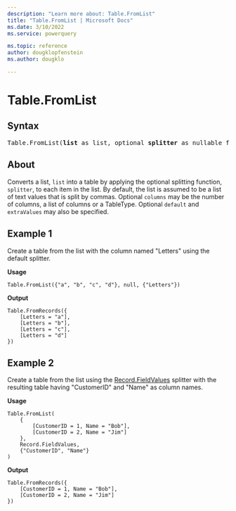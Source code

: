 ```yaml
---
description: "Learn more about: Table.FromList"
title: "Table.FromList | Microsoft Docs"
ms.date: 3/10/2022
ms.service: powerquery

ms.topic: reference
author: dougklopfenstein
ms.author: dougklo

---
```

# Table.FromList

## Syntax

<pre>
Table.FromList(<b>list</b> as list, optional <b>splitter</b> as nullable function, optional <b>columns</b> as any, optional <b>default</b> as any, optional <b>extraValues</b> as nullable number) as table
</pre>
  
## About

Converts a list, `list` into a table by applying the optional splitting function, `splitter`, to each item in the list. By default, the list is assumed to be a list of text values that is split by commas. Optional `columns` may be the number of columns, a list of columns or a TableType. Optional `default` and `extraValues` may also be specified.

## Example 1

Create a table from the list with the column named "Letters" using the default splitter.

**Usage**

```powerquery-m
Table.FromList({"a", "b", "c", "d"}, null, {"Letters"})
```

**Output**

```powerquery-m
Table.FromRecords({
    [Letters = "a"],
    [Letters = "b"],
    [Letters = "c"],
    [Letters = "d"]
})
```

## Example 2

Create a table from the list using the [Record.FieldValues](record-fieldvalues.md) splitter with the resulting table having "CustomerID" and "Name" as column names.

**Usage**

```powerquery-m
Table.FromList(
    {
        [CustomerID = 1, Name = "Bob"],
        [CustomerID = 2, Name = "Jim"]
    },
    Record.FieldValues,
    {"CustomerID", "Name"}
)
```

**Output**

```powerquery-m
Table.FromRecords({
    [CustomerID = 1, Name = "Bob"],
    [CustomerID = 2, Name = "Jim"]
})
```
